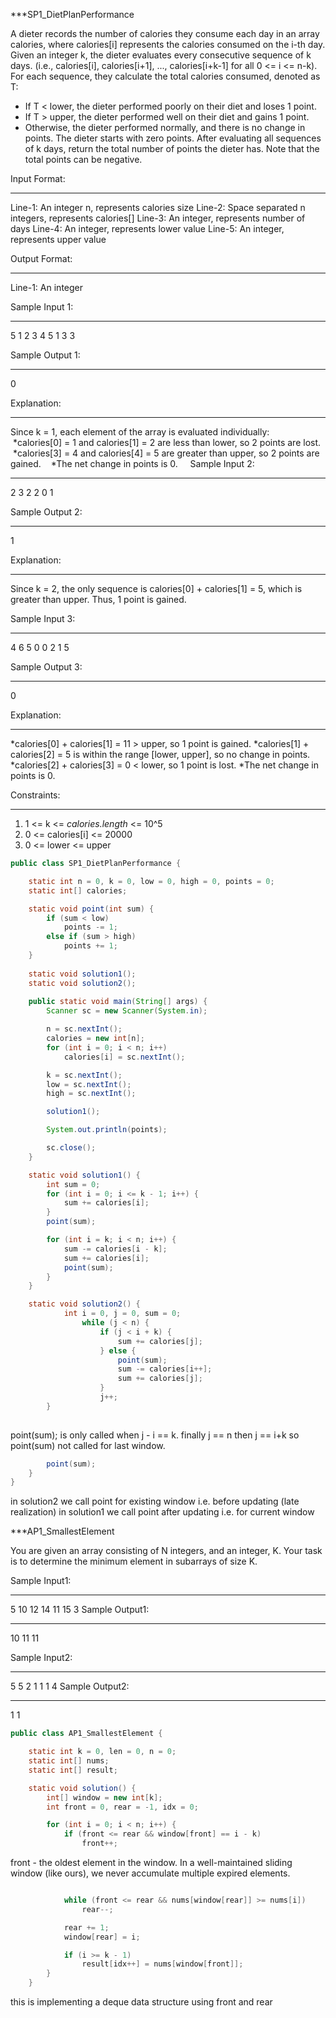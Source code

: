 ***SP1_DietPlanPerformance

A dieter records the number of calories they consume each day in an array calories,
where calories[i] represents the calories consumed on the i-th day.
Given an integer k, the dieter evaluates every consecutive sequence of k days.
(i.e., calories[i], calories[i+1], ..., calories[i+k-1] for all 0 <= i <= n-k).
For each sequence, they calculate the total calories consumed, denoted as T:
* If T < lower, the dieter performed poorly on their diet and loses 1 point.
* If T > upper, the dieter performed well on their diet and gains 1 point.
* Otherwise, the dieter performed normally, and there is no change in points.
The dieter starts with zero points. After evaluating all sequences of k days, return the total number of points the dieter has.
Note that the total points can be negative.

Input Format:
***
Line-1: An integer n, represents calories size
Line-2: Space separated n integers, represents calories[]
Line-3: An integer, represents number of days
Line-4: An integer, represents lower value
Line-5: An integer, represents upper value

Output Format:
***
Line-1: An integer 

Sample Input 1:
***
5
1 2 3 4 5
1
3
3

Sample Output 1:
***
0

Explanation:
***
Since k = 1, each element of the array is evaluated individually:
   \*calories[0] = 1 and calories[1] = 2 are less than lower, so 2 points are lost.
   \*calories[3] = 4 and calories[4] = 5 are greater than upper, so 2 points are gained.
   \*The net change in points is 0.
   
Sample Input 2:
***
2
3 2
2
0
1  

Sample Output 2:
***
1

Explanation:
***
Since k = 2, the only sequence is calories[0] + calories[1] = 5, which is greater than upper.
Thus, 1 point is gained.
 
Sample Input 3:
***
4
6 5 0 0
2
1
5

Sample Output 3:
***
0

Explanation:
***
\*calories[0] + calories[1] = 11 > upper, so 1 point is gained.
\*calories[1] + calories[2] = 5 is within the range [lower, upper], so no change in points.
\*calories[2] + calories[3] = 0 < lower, so 1 point is lost.
\*The net change in points is 0.

Constraints:
***
1) 1 <= k <= *calories.length* <= 10^5
2) 0 <= calories[i] <= 20000
3) 0 <= lower <= upper

```java
public class SP1_DietPlanPerformance {

	static int n = 0, k = 0, low = 0, high = 0, points = 0;
    static int[] calories;

    static void point(int sum) {
        if (sum < low)
            points -= 1;
        else if (sum > high)
            points += 1;
    }
    
    static void solution1();
    static void solution2();
    
    public static void main(String[] args) {
        Scanner sc = new Scanner(System.in);

        n = sc.nextInt();
        calories = new int[n];
        for (int i = 0; i < n; i++)
            calories[i] = sc.nextInt();

        k = sc.nextInt();
        low = sc.nextInt();
        high = sc.nextInt();

        solution1();

        System.out.println(points);

        sc.close();
    }

	static void solution1() {
        int sum = 0;
        for (int i = 0; i <= k - 1; i++) {
            sum += calories[i];
        }
        point(sum);

        for (int i = k; i < n; i++) {
            sum -= calories[i - k];
            sum += calories[i];
            point(sum);
        }
    }
```

```java
	static void solution2() {
	        int i = 0, j = 0, sum = 0;
		        while (j < n) {
		            if (j < i + k) {
		                sum += calories[j];
		            } else {
		                point(sum);
		                sum -= calories[i++];
		                sum += calories[j];
		            }
		            j++;
        }
        
```
point(sum); is only called when  j - i == k. finally j == n then j == i+k so point(sum) not called for last window.
```java
        point(sum);
    }
}
```
in solution2 we call point for existing window i.e. before updating (late realization)
in solution1 we call point  after updating i.e. for current window


***AP1_SmallestElement

You are given an array consisting of N integers, and an integer, K.
Your task is to determine the minimum element in subarrays of size K.

Sample Input1:
***
5
10 12 14 11 15
3
Sample Output1:
***
10 11 11

Sample Input2:
***
5
5 2 1 1 1
4
Sample Output2:
***
1 1

```java
public class AP1_SmallestElement {  

    static int k = 0, len = 0, n = 0;
    static int[] nums;
    static int[] result;

    static void solution() {
        int[] window = new int[k];
        int front = 0, rear = -1, idx = 0;

        for (int i = 0; i < n; i++) {
            if (front <= rear && window[front] == i - k)
                front++;
```

front - the oldest element in the window. 
In a well-maintained sliding window (like ours), we never accumulate multiple expired elements.
  
```java

            while (front <= rear && nums[window[rear]] >= nums[i])
                rear--;  

            rear += 1;
            window[rear] = i;

            if (i >= k - 1)
                result[idx++] = nums[window[front]];
        }
    }
```
this is implementing a deque data structure using front and rear 